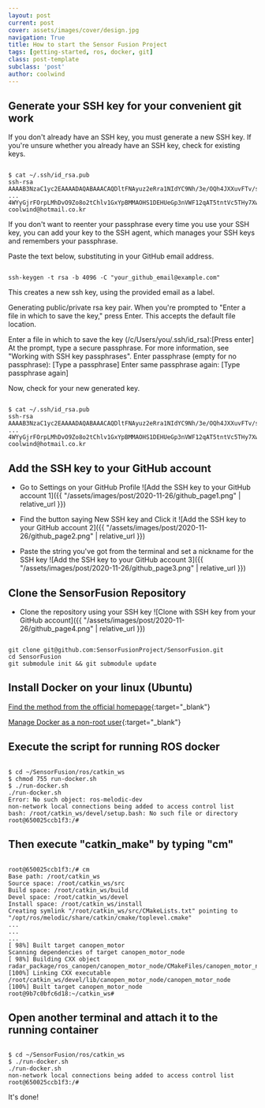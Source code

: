 ```yaml
---
layout: post
current: post
cover: assets/images/cover/design.jpg
navigation: True
title: How to start the Sensor Fusion Project
tags: [getting-started, ros, docker, git]
class: post-template
subclass: 'post'
author: coolwind
---
```


## Generate your SSH key for your convenient git work

If you don't already have an SSH key, you must generate a new SSH key. If you're unsure whether you already have an SSH key, check for existing keys.

```terminal

$ cat ~/.ssh/id_rsa.pub
ssh-rsa AAAAB3NzaC1yc2EAAAADAQABAAACAQDltFNAyuz2eRra1NIdYC9Nh/3e/OQh4JXXuvFTv/s
...
4WYyGjrFOrpLMhDvO9Zo8o2tChlv1GxYpBMMAOHS1DEHUeGp3nVWF12qAT5tntVc5THy7Xw== coolwind@hotmail.co.kr

```

If you don't want to reenter your passphrase every time you use your SSH key, you can add your key to the SSH agent, which manages your SSH keys and remembers your passphrase.

Paste the text below, substituting in your GitHub email address.

```terminal

ssh-keygen -t rsa -b 4096 -C "your_github_email@example.com"

```

This creates a new ssh key, using the provided email as a label.

Generating public/private rsa key pair.
When you're prompted to "Enter a file in which to save the key," press Enter. This accepts the default file location.

Enter a file in which to save the key (/c/Users/you/.ssh/id_rsa):[Press enter]
At the prompt, type a secure passphrase. For more information, see "Working with SSH key passphrases".
Enter passphrase (empty for no passphrase): [Type a passphrase]
Enter same passphrase again: [Type passphrase again]

Now, check for your new generated key.

```terminal

$ cat ~/.ssh/id_rsa.pub
ssh-rsa AAAAB3NzaC1yc2EAAAADAQABAAACAQDltFNAyuz2eRra1NIdYC9Nh/3e/OQh4JXXuvFTv/s
...
4WYyGjrFOrpLMhDvO9Zo8o2tChlv1GxYpBMMAOHS1DEHUeGp3nVWF12qAT5tntVc5THy7Xw== coolwind@hotmail.co.kr

```

## Add the SSH key to your GitHub account

- Go to Settings on your GitHub Profile
![Add the SSH key to your GitHub account 1]({{ "/assets/images/post/2020-11-26/github_page1.png" | relative_url }})

- Find the button saying New SSH key and Click it
![Add the SSH key to your GitHub account 2]({{ "/assets/images/post/2020-11-26/github_page2.png" | relative_url }})

- Paste the string you've got from the terminal and set a nickname for the SSH key
![Add the SSH key to your GitHub account 3]({{ "/assets/images/post/2020-11-26/github_page3.png" | relative_url }})

## Clone the SensorFusion Repository

- Clone the repository using your SSH key
![Clone with SSH key from your GitHub account]({{ "/assets/images/post/2020-11-26/github_page4.png" | relative_url }})

```terminal

git clone git@github.com:SensorFusionProject/SensorFusion.git
cd SensorFusion
git submodule init && git submodule update

```

## Install Docker on your linux (Ubuntu)

[Find the method from the official homepage](<https://docs.docker.com/engine/install/ubuntu/>){:target="_blank"}

[Manage Docker as a non-root user](<https://docs.docker.com/engine/install/linux-postinstall/#manage-docker-as-a-non-root-user>){:target="_blank"}

## Execute the script for running ROS docker

```terminal

$ cd ~/SensorFusion/ros/catkin_ws
$ chmod 755 run-docker.sh
$ ./run-docker.sh
./run-docker.sh
Error: No such object: ros-melodic-dev
non-network local connections being added to access control list
bash: /root/catkin_ws/devel/setup.bash: No such file or directory
root@650025ccb1f3:/#

```

## Then execute "catkin_make" by typing "cm"

```terminal

root@650025ccb1f3:/# cm
Base path: /root/catkin_ws
Source space: /root/catkin_ws/src
Build space: /root/catkin_ws/build
Devel space: /root/catkin_ws/devel
Install space: /root/catkin_ws/install
Creating symlink "/root/catkin_ws/src/CMakeLists.txt" pointing to "/opt/ros/melodic/share/catkin/cmake/toplevel.cmake"
...
...
...
[ 98%] Built target canopen_motor
Scanning dependencies of target canopen_motor_node
[ 98%] Building CXX object radar_package/ros_canopen/canopen_motor_node/CMakeFiles/canopen_motor_node.dir/src/canopen_motor_chain_node.cpp.o
[100%] Linking CXX executable /root/catkin_ws/devel/lib/canopen_motor_node/canopen_motor_node
[100%] Built target canopen_motor_node
root@9b7c0bfc6d18:~/catkin_ws#

```

## Open another terminal and attach it to the running container

```terminal

$ cd ~/SensorFusion/ros/catkin_ws
$ ./run-docker.sh
./run-docker.sh
non-network local connections being added to access control list
root@650025ccb1f3:/#

```

It's done!
